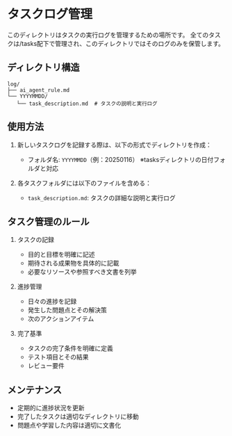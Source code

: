 # タスクログ管理

このディレクトリはタスクの実行ログを管理するための場所です。
全てのタスクは/tasks配下で管理され、このディレクトリではそのログのみを保管します。

## ディレクトリ構造
```
log/
├── ai_agent_rule.md
└── YYYYMMDD/
   └── task_description.md  # タスクの説明と実行ログ
```

## 使用方法

1. 新しいタスクログを記録する際は、以下の形式でディレクトリを作成：
   - フォルダ名: `YYYYMMDD`（例：20250116）
   ※tasksディレクトリの日付フォルダと対応

2. 各タスクフォルダには以下のファイルを含める：
   - `task_description.md`: タスクの詳細な説明と実行ログ

## タスク管理のルール

1. タスクの記録
   - 目的と目標を明確に記述
   - 期待される成果物を具体的に記載
   - 必要なリソースや参照すべき文書を列挙

2. 進捗管理
   - 日々の進捗を記録
   - 発生した問題点とその解決策
   - 次のアクションアイテム

3. 完了基準
   - タスクの完了条件を明確に定義
   - テスト項目とその結果
   - レビュー要件

## メンテナンス

- 定期的に進捗状況を更新
- 完了したタスクは適切なディレクトリに移動
- 問題点や学習した内容は適切に文書化